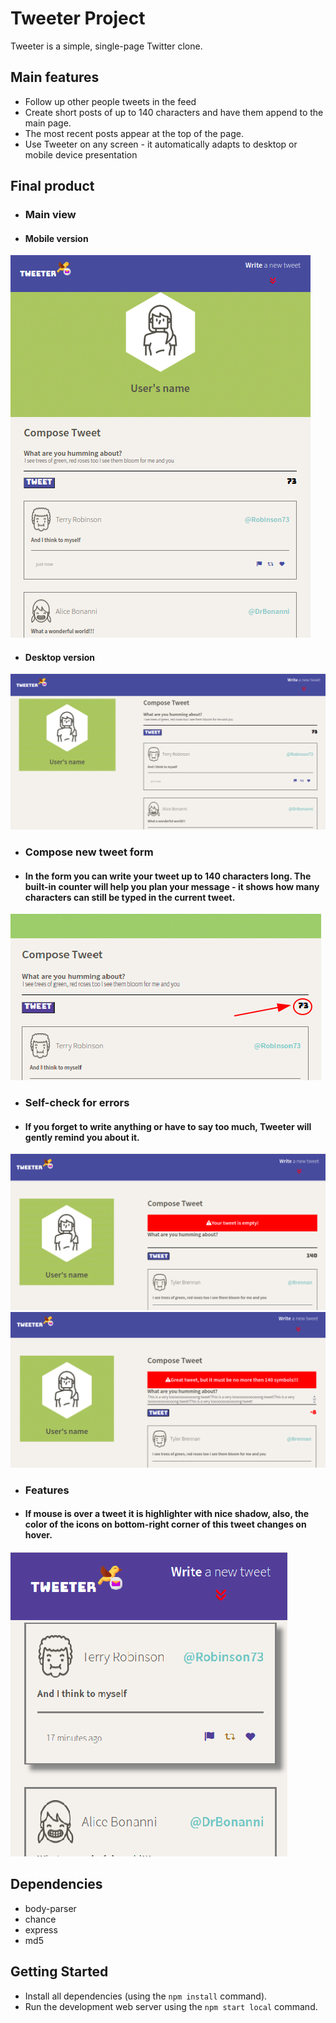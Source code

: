 # Tweeter Project

Tweeter is a simple, single-page Twitter clone.

## Main features

- Follow up other people tweets in the feed
- Create short posts of up to 140 characters and have them append to the main page.
- The most recent posts appear at the top of the page.
- Use Tweeter on any screen - it automatically adapts to desktop or mobile device presentation


## Final product
- ### Main view
- #### Mobile version

!["Mobile version"](https://github.com/NadiaPia/tweeter/blob/master/public/images/mobile_version.png)

- #### Desktop version

!["Desktop version - main view"](https://github.com/NadiaPia/tweeter/blob/master/public/images/desctop_version.png)

- ### Compose new tweet form
- #### In the form you can write your tweet up to 140 characters long. The built-in counter will help you plan your message - it shows how many characters can still be typed in the current tweet.

!["Counter"](https://github.com/NadiaPia/tweeter/blob/master/public/images/counter.png)


- ### Self-check for errors

- #### If you forget to write anything or have to say too much, Tweeter will gently remind you about it. 

!["empty tweet"](https://github.com/NadiaPia/tweeter/blob/master/public/images/empty_tweet.png)
!["looong tweet"](https://github.com/NadiaPia/tweeter/blob/master/public/images/Looong_tweet.png)

- ### Features

- #### If mouse is over a tweet it is highlighter with nice shadow, also, the color of the icons on bottom-right corner of this tweet changes on hover. 

!["Shadows-colors"](https://github.com/NadiaPia/tweeter/blob/master/public/images/shadow_color_change.png)


## Dependencies

- body-parser
- chance
- express
- md5

## Getting Started

- Install all dependencies (using the `npm install` command).
- Run the development web server using the `npm start local` command.